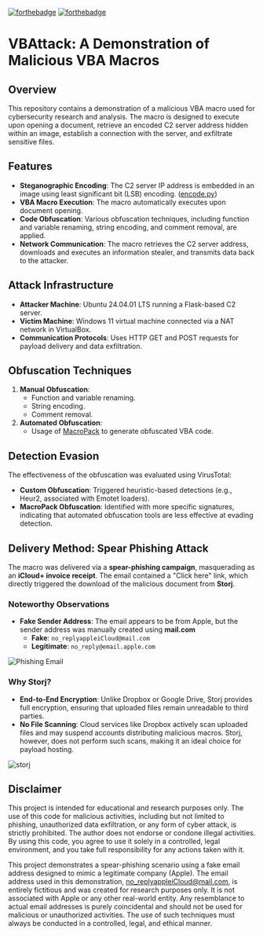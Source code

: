 [![forthebadge](https://forthebadge.com/images/badges/uses-python.svg)](https://forthebadge.com)
[![forthebadge](https://forthebadge.com/images/badges/it-works-dont-ask-me.svg)](https://forthebadge.com)


# VBAttack: A Demonstration of Malicious VBA Macros

## Overview

This repository contains a demonstration of a malicious VBA macro used for cybersecurity research and analysis. The macro is designed to execute upon opening a document, retrieve an encoded C2 server address hidden within an image, establish a connection with the server, and exfiltrate sensitive files.

## Features

- **Steganographic Encoding**: The C2 server IP address is embedded in an image using least significant bit (LSB) encoding. ([encode.py](https://raw.githubusercontent.com/emmekappaa/MacroVBA_Project/refs/heads/master/codifica_decofica/codifica_ip.py?token=GHSAT0AAAAAAC62ZG7CO7XHNJLP5GC5BDBOZ6F6CSA))
- **VBA Macro Execution**: The macro automatically executes upon document opening.
- **Code Obfuscation**: Various obfuscation techniques, including function and variable renaming, string encoding, and comment removal, are applied.
- **Network Communication**: The macro retrieves the C2 server address, downloads and executes an information stealer, and transmits data back to the attacker.

## Attack Infrastructure

- **Attacker Machine**: Ubuntu 24.04.01 LTS running a Flask-based C2 server.
- **Victim Machine**: Windows 11 virtual machine connected via a NAT network in VirtualBox.
- **Communication Protocols**: Uses HTTP GET and POST requests for payload delivery and data exfiltration.

## Obfuscation Techniques

1. **Manual Obfuscation**:
   - Function and variable renaming.
   - String encoding.
   - Comment removal.
2. **Automated Obfuscation**:
   - Usage of [MacroPack](https://github.com/sevagas/macro_pack) to generate obfuscated VBA code.

## Detection Evasion

The effectiveness of the obfuscation was evaluated using VirusTotal:

- **Custom Obfuscation**: Triggered heuristic-based detections (e.g., Heur2, associated with Emotet loaders).
- **MacroPack Obfuscation**: Identified with more specific signatures, indicating that automated obfuscation tools are less effective at evading detection.

## Delivery Method: Spear Phishing Attack

The macro was delivered via a **spear-phishing campaign**, masquerading as an **iCloud+ invoice receipt**. The email contained a "Click here" link, which directly triggered the download of the malicious document from **Storj**.

### Noteworthy Observations

- **Fake Sender Address**: The email appears to be from Apple, but the sender address was manually created using **mail.com**
  - **Fake**: `no_replyappleiCloud@mail.com`
  - **Legitimate**: `no_reply@email.apple.com`

![Phishing Email](https://github.com/user-attachments/assets/72e2cd44-8559-4444-8b01-ac88d719fa10)

### Why Storj?

- **End-to-End Encryption**: Unlike Dropbox or Google Drive, Storj provides full encryption, ensuring that uploaded files remain unreadable to third parties.
- **No File Scanning**: Cloud services like Dropbox actively scan uploaded files and may suspend accounts distributing malicious macros. Storj, however, does not perform such scans, making it an ideal choice for payload hosting.

![storj](https://github.com/user-attachments/assets/26620649-a7ba-424b-8777-af9d3b2f7518)

## Disclaimer

This project is intended for educational and research purposes only. The use of this code for malicious activities, including but not limited to phishing, unauthorized data exfiltration, or any form of cyber attack, is strictly prohibited. The author does not endorse or condone illegal activities. By using this code, you agree to use it solely in a controlled, legal environment, and you take full responsibility for any actions taken with it.

This project demonstrates a spear-phishing scenario using a fake email address designed to mimic a legitimate company (Apple). The email address used in this demonstration, no_replyappleiCloud@mail.com, is entirely fictitious and was created for research purposes only. It is not associated with Apple or any other real-world entity. Any resemblance to actual email addresses is purely coincidental and should not be used for malicious or unauthorized activities. The use of such techniques must always be conducted in a controlled, legal, and ethical manner.
